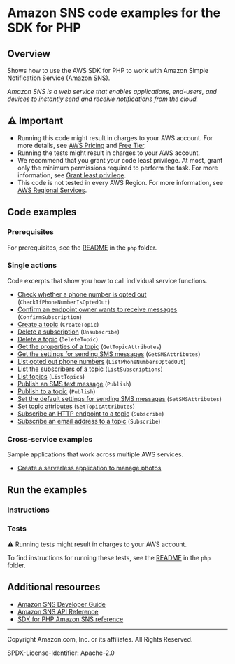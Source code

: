 # Amazon SNS code examples for the SDK for PHP

## Overview

Shows how to use the AWS SDK for PHP to work with Amazon Simple Notification Service (Amazon SNS).

<!--custom.overview.start-->
<!--custom.overview.end-->

_Amazon SNS is a web service that enables applications, end-users, and devices to instantly send and receive notifications from the cloud._

## ⚠ Important

* Running this code might result in charges to your AWS account. For more details, see [AWS Pricing](https://aws.amazon.com/pricing/) and [Free Tier](https://aws.amazon.com/free/).
* Running the tests might result in charges to your AWS account.
* We recommend that you grant your code least privilege. At most, grant only the minimum permissions required to perform the task. For more information, see [Grant least privilege](https://docs.aws.amazon.com/IAM/latest/UserGuide/best-practices.html#grant-least-privilege).
* This code is not tested in every AWS Region. For more information, see [AWS Regional Services](https://aws.amazon.com/about-aws/global-infrastructure/regional-product-services).

<!--custom.important.start-->
<!--custom.important.end-->

## Code examples

### Prerequisites

For prerequisites, see the [README](../../README.md#Prerequisites) in the `php` folder.


<!--custom.prerequisites.start-->
<!--custom.prerequisites.end-->

### Single actions

Code excerpts that show you how to call individual service functions.

- [Check whether a phone number is opted out](CheckOptOut.php#L10) (`CheckIfPhoneNumberIsOptedOut`)
- [Confirm an endpoint owner wants to receive messages](ConfirmSubscription.php#L10) (`ConfirmSubscription`)
- [Create a topic](CreateTopic.php#L10) (`CreateTopic`)
- [Delete a subscription](Unsubscribe.php#L10) (`Unsubscribe`)
- [Delete a topic](DeleteTopic.php#L10) (`DeleteTopic`)
- [Get the properties of a topic](GetTopicAttributes.php#L26) (`GetTopicAttributes`)
- [Get the settings for sending SMS messages](GetSMSAtrributes.php#L10) (`GetSMSAttributes`)
- [List opted out phone numbers](ListOptOut.php#L10) (`ListPhoneNumbersOptedOut`)
- [List the subscribers of a topic](ListSubscriptions.php#L10) (`ListSubscriptions`)
- [List topics](ListTopics.php#L10) (`ListTopics`)
- [Publish an SMS text message](PublishTextSMS.php#L10) (`Publish`)
- [Publish to a topic](PublishTopic.php#L10) (`Publish`)
- [Set the default settings for sending SMS messages](SetSMSAttributes.php#L26) (`SetSMSAttributes`)
- [Set topic attributes](SetTopicAttributes.php#L10) (`SetTopicAttributes`)
- [Subscribe an HTTP endpoint to a topic](SubscribeHTTPS.php#L10) (`Subscribe`)
- [Subscribe an email address to a topic](SubscribeEmail.php#L10) (`Subscribe`)

### Cross-service examples

Sample applications that work across multiple AWS services.

- [Create a serverless application to manage photos](../../applications/photo_asset_manager)


<!--custom.examples.start-->
<!--custom.examples.end-->

## Run the examples

### Instructions


<!--custom.instructions.start-->
<!--custom.instructions.end-->



### Tests

⚠ Running tests might result in charges to your AWS account.


To find instructions for running these tests, see the [README](../../README.md#Tests)
in the `php` folder.



<!--custom.tests.start-->
<!--custom.tests.end-->

## Additional resources

- [Amazon SNS Developer Guide](https://docs.aws.amazon.com/sns/latest/dg/welcome.html)
- [Amazon SNS API Reference](https://docs.aws.amazon.com/sns/latest/api/welcome.html)
- [SDK for PHP Amazon SNS reference](https://docs.aws.amazon.com/aws-sdk-php/v3/api/namespace-Aws.Sns.html)

<!--custom.resources.start-->
<!--custom.resources.end-->

---

Copyright Amazon.com, Inc. or its affiliates. All Rights Reserved.

SPDX-License-Identifier: Apache-2.0